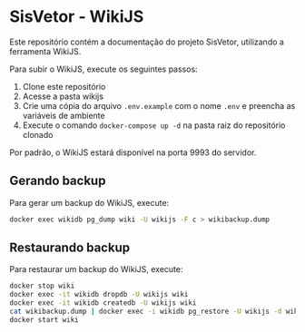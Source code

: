 # SisVetor - WikiJS

Este repositório contém a documentação do projeto SisVetor, utilizando a ferramenta WikiJS.

Para subir o WikiJS, execute os seguintes passos:

1. Clone este repositório
2. Acesse a pasta wikijs
3. Crie uma cópia do arquivo `.env.example` com o nome `.env` e preencha as variáveis de ambiente
4. Execute o comando `docker-compose up -d` na pasta raiz do repositório clonado

Por padrão, o WikiJS estará disponível na porta 9993 do servidor.

## Gerando backup

Para gerar um backup do WikiJS, execute:

```bash
docker exec wikidb pg_dump wiki -U wikijs -F c > wikibackup.dump
```


## Restaurando backup

Para restaurar um backup do WikiJS, execute:

```bash
docker stop wiki
docker exec -it wikidb dropdb -U wikijs wiki
docker exec -it wikidb createdb -U wikijs wiki
cat wikibackup.dump | docker exec -i wikidb pg_restore -U wikijs -d wiki
docker start wiki
```